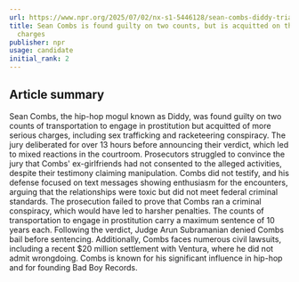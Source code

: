 ```yaml
---
url: https://www.npr.org/2025/07/02/nx-s1-5446128/sean-combs-diddy-trial-guilty-two-counts
title: Sean Combs is found guilty on two counts, but is acquitted on the most serious
  charges
publisher: npr
usage: candidate
initial_rank: 2
---
```

## Article summary
Sean Combs, the hip-hop mogul known as Diddy, was found guilty on two counts of transportation to engage in prostitution but acquitted of more serious charges, including sex trafficking and racketeering conspiracy. The jury deliberated for over 13 hours before announcing their verdict, which led to mixed reactions in the courtroom. Prosecutors struggled to convince the jury that Combs' ex-girlfriends had not consented to the alleged activities, despite their testimony claiming manipulation. Combs did not testify, and his defense focused on text messages showing enthusiasm for the encounters, arguing that the relationships were toxic but did not meet federal criminal standards. The prosecution failed to prove that Combs ran a criminal conspiracy, which would have led to harsher penalties. The counts of transportation to engage in prostitution carry a maximum sentence of 10 years each. Following the verdict, Judge Arun Subramanian denied Combs bail before sentencing. Additionally, Combs faces numerous civil lawsuits, including a recent $20 million settlement with Ventura, where he did not admit wrongdoing. Combs is known for his significant influence in hip-hop and for founding Bad Boy Records.
